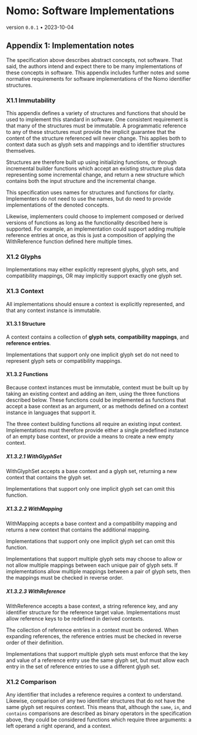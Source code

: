 # Nomo: Software Implementations
 
version `0.0.1` • 2023-10-04

## Appendix 1: Implementation notes

The specification above describes abstract concepts, not software. That said, the authors intend and expect there to be many implementations of these concepts in software. This appendix includes further notes and some normative requirements for software implementations of the Nomo identifier structures.

### X1.1 Immutability

This appendix defines a variety of structures and functions that should be used to implement this standard in software. One consistent requirement is that many of the structures must be immutable. A programmatic reference to any of these structures must provide the implicit guarantee that the content of the structure referenced will never change. This applies both to context data such as glyph sets and mappings and to identifier structures themselves. 

Structures are therefore built up using initializing functions, or through incremental builder functions which accept an existing structure plus data representing some incremental change, and return a new structure which contains both the input structure and the incremental change. 

This specification uses names for structures and functions for clarity. Implementers do not need to use the names, but do need to provide implementations of the denoted concepts.

Likewise, implementers could choose to implement composed or derived versions of functions as long as the functionality described here is supported. For example, an implementation could support adding multiple reference entries at once, as this is just a composition of applying the WithReference function defined here multiple times.

### X1.2 Glyphs

Implementations may either explicitly represent glyphs, glyph sets, and compatibility mappings, OR may implicitly support exactly one glyph set.

### X1.3 Context

All implementations should ensure a context is explicitly represented, and that any context instance is immutable. 

#### X1.3.1 Structure

A context contains a collection of **glyph sets**, **compatibility mappings**, and **reference entries**. 

Implementations that support only one implicit glyph set do not need to represent glyph sets or compatibility mappings.

#### X1.3.2 Functions

Because context instances must be immutable, context must be built up by taking an existing context and adding an item, using the three functions described below. These functions could be implemented as functions that accept a base context as an argument, or as methods defined on a context instance in languages that support it. 

The three context building functions all require an existing input context. Implementations must therefore provide either a single predefined instance of an empty base context, or provide a means to create a new empty context.
 
##### X1.3.2.1 WithGlyphSet

WithGlyphSet accepts a base context and a glyph set, returning a new context that contains the glyph set.

Implementations that support only one implicit glyph set can omit this function.

##### X1.3.2.2 WithMapping

WithMapping accepts a base context and a compatibility mapping and returns a new context that contains the additional mapping.

Implementations that support only one implicit glyph set can omit this function.

Implementations that support multiple glyph sets may choose to allow or not allow multiple mappings between each unique pair of glyph sets. If implementations allow multiple mappings between a pair of glyph sets, then the mappings must be checked in reverse order.

##### X1.3.2.3 WithReference

WithReference accepts a base context, a string reference key, and any identifier structure for the reference target value. Implementations must allow reference keys to be redefined in derived contexts.

The collection of reference entries in a context must be ordered. When expanding references, the reference entries must be checked in reverse order of their definition.

Implementations that support multiple glyph sets must enforce that the key and value of a reference entry use the same glyph set, but must allow each entry in the set of reference entries to use a different glyph set.

### X1.2 Comparison

  
Any identifier that includes a reference requires a context to understand. Likewise, comparison of any two identifier structures that do not have the same glyph set requires context. This means that, although the `same`, `in`, and `contains` comparisons are described as binary operators in the specification above, they could be considered functions which require three arguments: a left operand a right operand, and a context.

